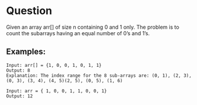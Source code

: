 # Question

Given an array arr[] of size n containing 0 and 1 only. The problem is to count the subarrays having an equal number of 0’s and 1’s.



## Examples:
```
Input: arr[] = {1, 0, 0, 1, 0, 1, 1}
Output: 8
Explanation: The index range for the 8 sub-arrays are: (0, 1), (2, 3), (0, 3), (3, 4), (4, 5)(2, 5), (0, 5), (1, 6)

Input: arr = { 1, 0, 0, 1, 1, 0, 0, 1}
Output: 12
```